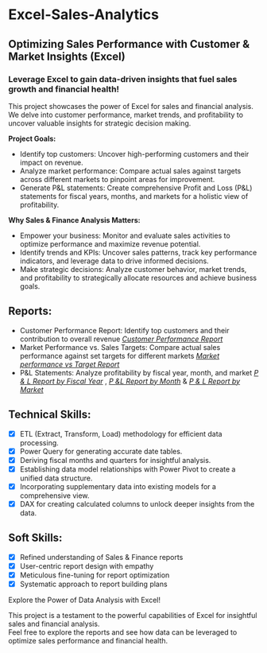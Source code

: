 # Excel-Sales-Analytics
## Optimizing Sales Performance with Customer & Market Insights (Excel)
### Leverage Excel to gain data-driven insights that fuel sales growth and financial health!

This project showcases the power of Excel for sales and financial analysis. We delve into customer performance, market trends, and profitability to uncover valuable insights for strategic decision making.

**Project Goals:**

+ Identify top customers: 
Uncover high-performing customers and their impact on revenue.
+ Analyze market performance: Compare actual sales against targets across different markets to pinpoint areas for improvement.
+ Generate P&L statements: Create comprehensive Profit and Loss (P&L) statements for fiscal years, months, and markets for a holistic view of profitability.


**Why Sales & Finance Analysis Matters:**

+ Empower your business: Monitor and evaluate sales activities to optimize performance and maximize revenue potential.
+ Identify trends and KPIs: Uncover sales patterns, track key performance indicators, and leverage data to drive informed decisions.
+ Make strategic decisions: Analyze customer behavior, market trends, and profitability to strategically allocate resources and achieve business goals.

## Reports:

+ Customer Performance Report: Identify top customers and their contribution to overall revenue _[Customer Performance Report](https://github.com/ApurvaASU/Excel-Sales-Analytics/blob/main/Customer%20Performance%20Report.pdf)_
+ Market Performance vs. Sales Targets: Compare actual sales performance against set targets for different markets _[Market performance vs Target Report](https://github.com/ApurvaASU/Excel-Sales-Analytics/blob/main/Market%20Performance%20vs%20Target%20Report.pdf)_ 
+ P&L Statements: Analyze profitability by fiscal year, month, and market   _[P & L Report by Fiscal Year](https://github.com/ApurvaASU/Excel-Sales-Analytics/blob/main/P%20%26%20L%20Statement%20by%20Fiscal%20Year.pdf)_
  , _[P &L Report by Month](https://github.com/ApurvaASU/Excel-Sales-Analytics/blob/main/P%20%26%20L%20Statement%20by%20Months.pdf)_
 & _[P & L Report by Market](https://github.com/ApurvaASU/Excel-Sales-Analytics/blob/main/P%20%26%20L%20statement%20for%20Markets.pdf)_

## Technical Skills:
- [X] ETL (Extract, Transform, Load) methodology for efficient data processing.
- [X] Power Query for generating accurate date tables.
- [X] Deriving fiscal months and quarters for insightful analysis.
- [X] Establishing data model relationships with Power Pivot to create a unified data structure.
- [X] Incorporating supplementary data into existing models for a comprehensive view.
- [X] DAX for creating calculated columns to unlock deeper insights from the data.

## Soft Skills:
- [x] Refined understanding of Sales & Finance reports
- [x] User-centric report design with empathy
- [x] Meticulous fine-tuning for report optimization
- [x] Systematic approach to report building plans

 Explore the Power of Data Analysis with Excel!

This project is a testament to the powerful capabilities of Excel for insightful sales and financial analysis.  
Feel free to explore the reports and see how data can be leveraged to optimize sales performance and financial health.

